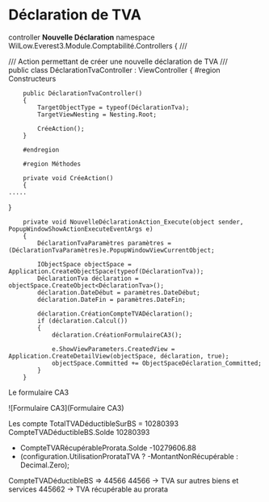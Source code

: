 # Déclaration de TVA

controller **Nouvelle Déclaration**
<code-block lang="C#">
namespace WilLow.Everest3.Module.Comptabilité.Controllers
{
    /// <summary>
    /// Action permettant de créer une nouvelle déclaration de TVA
    /// </summary>
    public class DéclarationTvaController : ViewController<ListView>
    {
        #region Constructeurs

        public DéclarationTvaController()
        {
            TargetObjectType = typeof(DéclarationTva);
            TargetViewNesting = Nesting.Root;

            CréeAction();
        }

        #endregion

        #region Méthodes

        private void CréeAction()
        {
    .....
}

        private void NouvelleDéclarationAction_Execute(object sender, PopupWindowShowActionExecuteEventArgs e)
        {
            DéclarationTvaParamètres paramètres = (DéclarationTvaParamètres)e.PopupWindowViewCurrentObject;
            
            IObjectSpace objectSpace = Application.CreateObjectSpace(typeof(DéclarationTva));
            DéclarationTva déclaration = objectSpace.CreateObject<DéclarationTva>();
            déclaration.DateDébut = paramètres.DateDébut;
            déclaration.DateFin = paramètres.DateFin;

            déclaration.CréationCompteTVADéclaration();
            if (déclaration.Calcul())
            {
                déclaration.CréationFormulaireCA3();

                e.ShowViewParameters.CreatedView = Application.CreateDetailView(objectSpace, déclaration, true);
                objectSpace.Committed += ObjectSpaceDéclaration_Committed;
            }
        }
</code-block>

Le formulaire CA3

![Formulaire CA3](Formulaire CA3)

Les compte
<code-block lang="C#">
TotalTVADéductibleSurBS = 10280393 
CompteTVADéductibleBS.Solde  10280393
+ CompteTVARécupérableProrata.Solde -10279606.88
+ (configuration.UtilisationProrataTVA ? -MontantNonRécupérable : Decimal.Zero);
</code-block>

CompteTVADéductibleBS => 44566
44566 -> TVA sur autres biens et services
445662 -> TVA récupérable au prorata